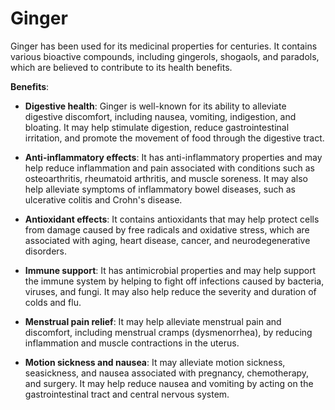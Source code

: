 [//]: # (source: ?)
[//]: # (tags: herbals)

# Ginger

Ginger has been used for its medicinal properties for centuries. It contains various bioactive compounds, including gingerols, shogaols, and paradols, which are believed to contribute to its health benefits.

**Benefits**:

* **Digestive health**: Ginger is well-known for its ability to alleviate digestive discomfort, including nausea, vomiting, indigestion, and bloating. It may help stimulate digestion, reduce gastrointestinal irritation, and promote the movement of food through the digestive tract.

* **Anti-inflammatory effects**: It has anti-inflammatory properties and may help reduce inflammation and pain associated with conditions such as osteoarthritis, rheumatoid arthritis, and muscle soreness. It may also help alleviate symptoms of inflammatory bowel diseases, such as ulcerative colitis and Crohn's disease.

* **Antioxidant effects**: It contains antioxidants that may help protect cells from damage caused by free radicals and oxidative stress, which are associated with aging, heart disease, cancer, and neurodegenerative disorders.

* **Immune support**: It has antimicrobial properties and may help support the immune system by helping to fight off infections caused by bacteria, viruses, and fungi. It may also help reduce the severity and duration of colds and flu.

* **Menstrual pain relief**: It may help alleviate menstrual pain and discomfort, including menstrual cramps (dysmenorrhea), by reducing inflammation and muscle contractions in the uterus.

* **Motion sickness and nausea**: It may alleviate motion sickness, seasickness, and nausea associated with pregnancy, chemotherapy, and surgery. It may help reduce nausea and vomiting by acting on the gastrointestinal tract and central nervous system.
